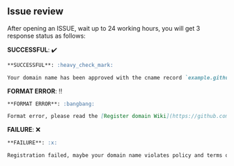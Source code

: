 ## Issue review

After opening an ISSUE, wait up to 24 working hours, you will get 3 response status as follows:

**SUCCESSFUL**: :heavy_check_mark:

```markdown
**SUCCESSFUL**: :heavy_check_mark:

Your domain name has been approved with the cname record `example.github.io` -> `example.crfnetwork.cyou`.
```

**FORMAT ERROR**: :bangbang:

```markdown
**FORMAT ERROR**: :bangbang:

Format error, please read the [Register domain Wiki](https://github.com/codingreshapefuture/Community/wiki/Register-Domain) carefully and request again!
```

**FAILURE**: :x:

```markdown
**FAILURE**: :x:

Registration failed, maybe your domain name violates policy and terms of use, please read the [Register domain Wiki](https://github.com/codingreshapefuture/Community/wiki/Register-Domain) carefully!
```
